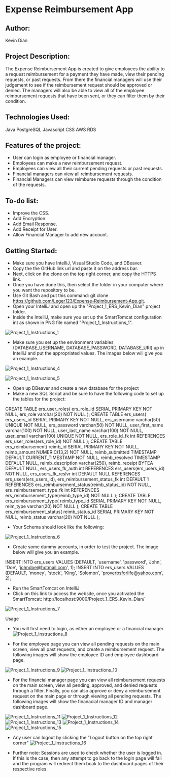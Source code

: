 # Expense Reimbursement App

## Author:
Kevin Dian

## Project Description:
The Expense Reimbursement App is created to give employees the ability to a request reimbursement for a payment they have made, view their pending requests, or past requests. 
From there the financial managers will use their judgement to see if the reimbursement request should be approved or denied. The managers will also be able to view all of the
employee reimbursement requests that have been sent, or they can filter them by their condition. 

## Technologies Used:
Java
PostgreSQL
Javascript
CSS
AWS RDS

## Features of the project:
- User can login as employee or financial manager.
- Employees can make a new reimbursement request.
- Employees can view all their current pending requests or past requests.
- Financial managers can view all reimbursement requests.
- Financial Managers can view reimburse requests through the condition of the requests.

## To-do list:
- Improve the CSS.
- Add Encryption.
- Add Email Response.
- Add Receipt for User.
- Allow Financial Manager to add new account.

## Getting Started:
* Make sure you have IntelliJ, Visual Studio Code, and DBeaver.
* Copy the the GitHub link url and paste it on the address bar.
* Next, click on the clone on the top right corner, and copy the HTTPS link.
* Once you have done this, then select the folder in your computer where you want the repository to be.
* Use Git Bash and put this command: git clone https://github.com/Leger123/Expense-Reimbursement-App.git.
* Open your IntelliJ and open up the "Project_1_ERS_Kevin_Dian" project folder.
* Inside the IntelliJ, make sure you set up the SmartTomcat configuration int as shown in PNG file named "Project_1_Instructions_1".

![Project_1_Instructions_1](https://user-images.githubusercontent.com/90068310/134623844-4e0f2f5f-877e-489b-a2d5-7b39a61c52d1.PNG)

* Make sure you set up the environment variables (DATABASE_USERNAME, DATABASE_PASSWORD, DATABASE_URI) up in IntelliJ and put the appropriated values. The images below will give you an example.

![Project_1_Instructions_4](https://user-images.githubusercontent.com/90068310/134749119-3b6073bf-cfa7-4c94-a101-13a291304d1e.PNG)

![Project_1_Instructions_5](https://user-images.githubusercontent.com/90068310/134749175-214c0093-d604-48e9-80a2-dbf57f004f6d.PNG)

* Open up DBeaver and create a new database for the project
* Make a new SQL Script and be sure to have the following code to set up the tables for the project:

CREATE TABLE ers_user_roles(
	ers_role_id SERIAL PRIMARY KEY NOT NULL,
	ers_role varchar(20) NOT NULL
);
CREATE TABLE ers_users(
	ers_users_id SERIAL PRIMARY KEY NOT NULL,
	ers_username varchar(50) UNIQUE NOT NULL,
	ers_password varchar(50) NOT NULL,
	user_first_name varchar(100) NOT NULL,
	user_last_name varchar(100) NOT NULL,
	user_email varchar(100) UNIQUE NOT NULL,
	ers_role_id_fk int REFERENCES ers_user_roles(ers_role_id) NOT NULL
);
CREATE TABLE ers_reimbursement(
	reimb_id SERIAL PRIMARY KEY NOT NULL,
	reimb_amount NUMERIC(13,2) NOT NULL,
	reimb_submitted TIMESTAMP DEFAULT CURRENT_TIMESTAMP NOT NULL,
	reimb_resolved TIMESTAMP DEFAULT NULL,
	reimb_description varchar(250),
	reimb_receipt BYTEA DEFAULT NULL,
	ers_users_fk_auth int REFERENCES ers_users(ers_users_id) NOT NULL,
	ers_users_fk_reslvr int DEFAULT NULL REFERENCES ers_users(ers_users_id),
	ers_reimbursement_status_fk int DEFAULT 1 REFERENCES ers_reimbursement_status(reimb_status_id) NOT NULL,
	ers_reimbursement_type_fk int REFERENCES ers_reimbursement_type(reimb_type_id) NOT NULL
);
CREATE TABLE ers_reimbursement_type(
	reimb_type_id SERIAL PRIMARY KEY NOT NULL,
	reim_type varchar(20) NOT NULL
);
CREATE TABLE ers_reimbursement_status(
	reimb_status_id SERIAL PRIMARY KEY NOT NULL,
	reimb_status varchar(20) NOT NULL
);

* Your Schema should look like the following:

![Project_1_Instructions_6](https://user-images.githubusercontent.com/90068310/134751595-d0faa8dd-a30c-45d7-bb72-c0f098180d26.PNG)

* Create some dummy accounts, in order to test the project. The image below will give you an example.

INSERT INTO ers_users VALUES (DEFAULT, 'username', 'password', 'John', 'Doe', 'johndoe@hotmail.com', 1);
INSERT INTO ers_users VALUES (DEFAULT, 'money', 'stock', 'King', 'Solomon', 'proverbsforlife@yahoo.com', 2);

* Run the SmartTomcat on IntelliJ
* Click on this link to access the website, once you activated the SmartTomcat: http://localhost:9000/Project_1_ERS_Kevin_Dian/

![Project_1_Instructions_7](https://user-images.githubusercontent.com/90068310/134752586-4b2008db-8619-4587-91c2-0e6671dcd14b.PNG)

Usage
* You will first need to login, as either an employee or a financial manager
![Project_1_Instructions_8](https://user-images.githubusercontent.com/90068310/134752692-521c6947-4c5b-4f7b-bd7b-e4ac2719f836.PNG)

* For the employee page you can view all pending requests on the main screen, view all past requests, and create a reimbursement request. The following images will show the employee ID and employee dashboard page.

![Project_1_Instructions_9](https://user-images.githubusercontent.com/90068310/134753748-5f1c1926-895e-4a56-a75f-b4bb236f7063.PNG)
![Project_1_Instructions_10](https://user-images.githubusercontent.com/90068310/134753750-3433df92-02e6-4302-8fa5-801af7e56ab2.PNG)

* For the financial manager page you can view all reimbursement requests on the main screen, view all pending, approved, and denied requests through a filter. Finally, you can also approve or deny a reimbursement request on the main page or through viewing all pending requests. The following images will show the finanacial manager ID and manager dashboard page.

![Project_1_Instructions_11](https://user-images.githubusercontent.com/90068310/134753819-cb5619bf-b386-499f-83ff-6f5b41d663a5.PNG)
![Project_1_Instructions_12](https://user-images.githubusercontent.com/90068310/134753821-17804031-c0da-4813-883a-d1ce8f2f5be2.PNG)
![Project_1_Instructions_13](https://user-images.githubusercontent.com/90068310/134753824-29476019-39d0-4031-8e43-cdca30a3fb26.PNG)
![Project_1_Instructions_14](https://user-images.githubusercontent.com/90068310/134753825-1327d9ad-9040-41f0-857e-84af795c1667.PNG)
![Project_1_Instructions_15](https://user-images.githubusercontent.com/90068310/134753827-51394fed-4470-4748-922d-c55eda2f290a.PNG)

* Any user can logout by clicking the "Logout button on the top right corner"
![Project_1_Instructions_16](https://user-images.githubusercontent.com/90068310/134753857-250264b3-d9c2-4dae-8661-c56691693ea3.PNG)

* Further note: Sessions are used to check whether the user is logged in. If this is the case, then any attempt to go back to the login page will fail and the program will redirect them bcak to the dashboard pages of their respective roles.





